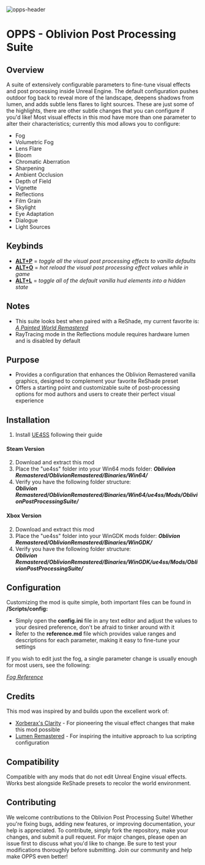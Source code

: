 ![opps-header](https://github.com/user-attachments/assets/e0ce1637-ee0a-4cd5-8a14-c44a0a979214)

# OPPS - Oblivion Post Processing Suite

## Overview
A suite of extensively configurable parameters to fine-tune visual effects and post processing inside Unreal Engine. The default configuration pushes outdoor fog back to reveal more of the landscape, deepens shadows from lumen, and adds subtle lens flares to light sources. These are just some of the highlights, there are other subtle changes that you can configure if you'd like! Most visual effects in this mod have more than one parameter to alter their characteristics; currently this mod allows you to configure:

- Fog
- Volumetric Fog
- Lens Flare
- Bloom
- Chromatic Aberration
- Sharpening
- Ambient Occlusion
- Depth of Field
- Vignette
- Reflections
- Film Grain
- Skylight
- Eye Adaptation
- Dialogue
- Light Sources

## Keybinds
- **<u>ALT+P</u>** = *toggle all the visual post processing effects to vanilla defaults*
- **<u>ALT+O</u>** = *hot reload the visual post processing effect values while in game*
- **<u>ALT+L</u>** = *toggle all of the default vanilla hud elements into a hidden state*

## Notes

- This suite looks best when paired with a ReShade, my current favorite is: *[A Painted World Remastered](https://www.nexusmods.com/oblivionremastered/mods/44)*
- RayTracing mode in the Reflections module requires hardware lumen and is disabled by default

## Purpose
- Provides a configuration that enhances the Oblivion Remastered vanilla graphics, designed to complement your favorite ReShade preset
- Offers a starting point and customizable suite of post-processing options for mod authors and users to create their perfect visual experience

## Installation
1. Install [UE4SS](https://www.nexusmods.com/oblivionremastered/mods/32) following their guide

#### Steam Version
2. Download and extract this mod
3. Place the "ue4ss" folder into your Win64 mods folder:
   ***Oblivion Remastered/OblivionRemastered/Binaries/Win64/***
4. Verify you have the following folder structure:  
   ***Oblivion Remastered/OblivionRemastered/Binaries/Win64/ue4ss/Mods/OblivionPostProcessingSuite/***

#### Xbox Version
2. Download and extract this mod
3. Place the "ue4ss" folder into your WinGDK mods folder:
   ***Oblivion Remastered/OblivionRemastered/Binaries/WinGDK/***
4. Verify you have the following folder structure:  
   ***Oblivion Remastered/OblivionRemastered/Binaries/WinGDK/ue4ss/Mods/OblivionPostProcessingSuite/***

## Configuration
Customizing the mod is quite simple, both important files can be found in **/Scripts/config:**

- Simply open the **config.ini** file in any text editor and adjust the values to your desired preference, don't be afraid to tinker around with it
- Refer to the **reference.md** file which provides value ranges and descriptions for each parameter, making it easy to fine-tune your settings

If you wish to edit just the fog, a single parameter change is usually enough for most users, see the following: 

*[Fog Reference](https://imgur.com/gallery/opps-oblivion-post-processing-suite-fog-reference-T6lMfeh)*

## Credits
This mod was inspired by and builds upon the excellent work of:

- [Xorberax's Clarity](https://www.nexusmods.com/oblivionremastered/mods/2338) - For pioneering the visual effect changes that make this mod possible
- [Lumen Remastered](https://www.nexusmods.com/oblivionremastered/mods/1129) - For inspiring the intuitive approach to lua scripting configuration

## Compatibility
Compatible with any mods that do not edit Unreal Engine visual effects. Works best alongside ReShade presets to recolor the world environment.

## Contributing
We welcome contributions to the Oblivion Post Processing Suite! Whether you're fixing bugs, adding new features, or improving documentation, your help is appreciated. To contribute, simply fork the repository, make your changes, and submit a pull request. For major changes, please open an issue first to discuss what you'd like to change. Be sure to test your modifications thoroughly before submitting. Join our community and help make OPPS even better!

